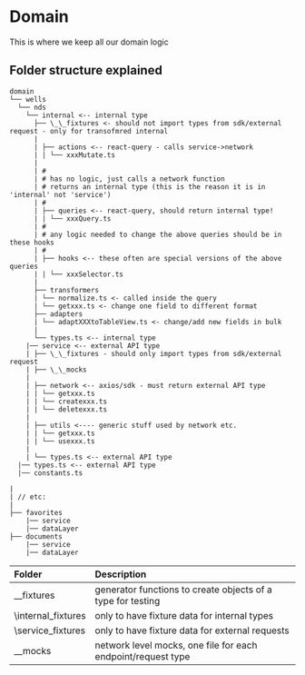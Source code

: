 # Domain

This is where we keep all our domain logic

## Folder structure explained

```
domain
└── wells
  └── nds
    └── internal <-- internal type
      ├── \_\_fixtures <- should not import types from sdk/external request - only for transofmred internal
      |
      | ├── actions <-- react-query - calls service->network
      | | └── xxxMutate.ts
      |
      | #
      | # has no logic, just calls a network function
      | # returns an internal type (this is the reason it is in 'internal' not 'service')
      | #
      | ├── queries <-- react-query, should return internal type!
      | | └── xxxQuery.ts
      | #
      | # any logic needed to change the above queries should be in these hooks
      | #
      | ├── hooks <-- these often are special versions of the above queries
      | | └── xxxSelector.ts
      |
      ├── transformers
      | └── normalize.ts <- called inside the query
      | └── getxxx.ts <- change one field to different format
      ├── adapters
      | └── adaptXXXtoTableView.ts <- change/add new fields in bulk
      |
      └── types.ts <-- internal type
    |── service <-- external API type
    | ├── \_\_fixtures - should only import types from sdk/external request
    | ├── \_\_mocks
    |
    | ├── network <-- axios/sdk - must return external API type
    | | └── getxxx.ts
    | | └── createxxx.ts
    | | └── deletexxx.ts
    |
    | ├── utils <---- generic stuff used by network etc.
    | | └── getxxx.ts
    | | └── usexxx.ts
    |
    | └── types.ts <-- external API type
  |── types.ts <-- external API type
  |── constants.ts

|
| // etc:
|
├── favorites
    |── service
    |── dataLayer
├── documents
    |── service
    |── dataLayer
```

| Folder             | Description                                                  |
| :----------------- | :----------------------------------------------------------- |
| \_\_fixtures       | generator functions to create objects of a type for testing  |
| \internal_fixtures | only to have fixture data for internal types                 |
| \service_fixtures  | only to have fixture data for external requests              |
| \_\_mocks          | network level mocks, one file for each endpoint/request type |
